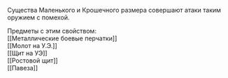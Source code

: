 Существа Маленького и Крошечного размера совершают атаки таким оружием с помехой.

Предметы с этим свойством:<br>
[[Металлические боевые перчатки]]<br>
[[Молот на У.Э.]]<br>
[[Щит на УЭ]]<br>
[[Ростовой щит]]<br>
[[Павеза]]<br>